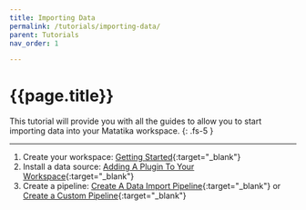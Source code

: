 ```yaml
---
title: Importing Data
permalink: /tutorials/importing-data/
parent: Tutorials
nav_order: 1

---
```


# {{page.title}}

This tutorial will provide you with all the guides to allow you to start importing data into your Matatika workspace.
{: .fs-5 }

---

1. Create your workspace: [Getting Started]({{site.baseurl}}/getting-started){:target="_blank"}
1. Install a data source: [Adding A Plugin To Your Workspace]({{site.baseurl}}/how-to-guides/import-data/adding-a-plugin-to-your-workspace){:target="_blank"}
1. Create a pipeline: [Create A Data Import Pipeline]({{site.baseurl}}/how-to-guides/import-data/create-a-data-import-pipeline){:target="_blank"} or [Create a Custom Pipeline]({{site.baseurl}}/how-to-guides/automate-data/create-a-custom-pipeline){:target="_blank"}

